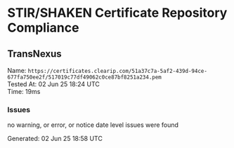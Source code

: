 # STIR/SHAKEN Certificate Repository Compliance

## TransNexus

Name: `https://certificates.clearip.com/51a37c7a-5af2-439d-94ce-677fa750ee2f/517019c77df49062c0ce87bf8251a234.pem`\
Tested At: 02 Jun 25 18:24 UTC\
Time: 19ms

### Issues

no warning, or error, or notice date level issues were found

Generated: 02 Jun 25 18:58 UTC
